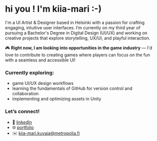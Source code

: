# hi you ! I'm kiia-mari :-)

I'm a UI Artist & Designer based in Helsinki with a passion for crafting engaging, intuitive user interfaces. I’m currently on my third year of pursuing a Bachelor's Degree in Digital Design (UI/UX) and working on creative projects that explore storytelling, UX/UI, and playful interaction.

🎮 **Right now, I am looking into opportunities in the game industry** — I'd love to contribute to creating games where players can focus on the fun with a seamless and accessible UI!

### Currently exploring:
- game UI/UX design workflows  
- learning the fundamentals of GitHub for version control and collaboration  
- implementing and optimizing assets in Unity

### Let’s connect!
- 💼  [linkedIn](https://www.linkedin.com/in/kiia-mari/)  
- 🌐  [portfolio](kiiamari.notion.site)
- ✉️  [kiia-mari.kuvaja@metropolia.fi](mailto:kiia-mari.kuvaja@metropolia.fi)
